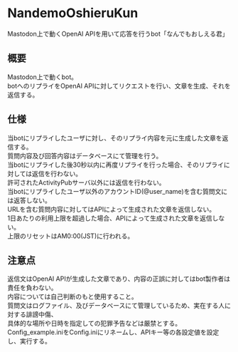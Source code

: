 # NandemoOshieruKun
Mastodon上で動くOpenAI APIを用いて応答を行うbot「なんでもおしえる君」
## 概要
Mastodon上で動くbot。  
botへのリプライをOpenAI APIに対してリクエストを行い、文章を生成、それを返信する。  
## 仕様
当botにリプライしたユーザに対し、そのリプライ内容を元に生成した文章を返信する。  
質問内容及び回答内容はデータベースにて管理を行う。  
当botにリプライした後30秒以内に再度リプライを行った場合、そのリプライに対しては返信を行わない。  
許可されたActivityPubサーバ以外には返信を行わない。  
当botにリプライしたユーザ以外のアカウントID(@user_name)を含む質問文には返答しない。  
URLを含む質問内容に対してはAPIによって生成された文章を返信しない。  
1日あたりの利用上限を超過した場合、APIによって生成された文章を返信しない。  
上限のリセットはAM0:00(JST)に行われる。  
## 注意点
返信文はOpenAI APIが生成した文章であり、内容の正誤に対してはbot製作者は責任を負わない。  
内容については自己判断のもと使用すること。  
質問文はログファイル、及びデータベースにて管理しているため、実在する人に対する誹謗中傷、  
具体的な場所や日時を指定しての犯罪予告などは厳禁とする。  
Config_example.iniをConfig.iniにリネームし、APIキー等の各設定値を設定し、実行する。
